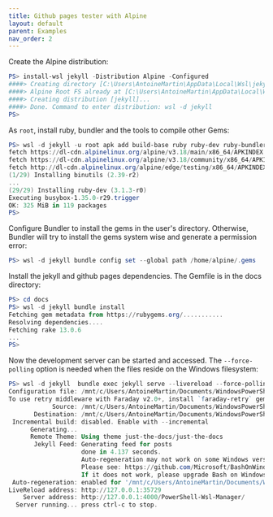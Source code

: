 ```yaml
---
title: Github pages tester with Alpine
layout: default
parent: Examples
nav_order: 2
---
```


Create the Alpine distribution:

```powershell
PS> install-wsl jekyll -Distribution Alpine -Configured
####> Creating directory [C:\Users\AntoineMartin\AppData\Local\Wsl\jekyll]...
####> Alpine Root FS already at [C:\Users\AntoineMartin\AppData\Local\Wsl\RootFS\miniwsl.alpine.rootfs.tar.gz].
####> Creating distribution [jekyll]...
####> Done. Command to enter distribution: wsl -d jekyll
PS>
```

As `root`, install ruby, bundler and the tools to compile other Gems:

```powershell
PS> wsl -d jekyll -u root apk add build-base ruby ruby-dev ruby-bundler
fetch https://dl-cdn.alpinelinux.org/alpine/v3.18/main/x86_64/APKINDEX.tar.gz
fetch https://dl-cdn.alpinelinux.org/alpine/v3.18/community/x86_64/APKINDEX.tar.gz
fetch http://dl-cdn.alpinelinux.org/alpine/edge/testing/x86_64/APKINDEX.tar.gz
(1/29) Installing binutils (2.39-r2)
...
(29/29) Installing ruby-dev (3.1.3-r0)
Executing busybox-1.35.0-r29.trigger
OK: 325 MiB in 119 packages
PS>
```

Configure Bundler to install the gems in the user's directory. Otherwise,
Bundler will try to install the gems system wise and generate a permission
error:

```powershell
PS> wsl -d jekyll bundle config set --global path /home/alpine/.gems
```

Install the jekyll and github pages dependencies. The Gemfile is in the docs
directory:

```powershell
PS> cd docs
PS> wsl -d jekyll bundle install
Fetching gem metadata from https://rubygems.org/...........
Resolving dependencies....
Fetching rake 13.0.6
...
PS>
```

Now the development server can be started and accessed. The `--force-polling`
option is needed when the files reside on the Windows filesystem:

```powershell
PS> wsl -d jekyll  bundle exec jekyll serve --livereload --force-polling
Configuration file: /mnt/c/Users/AntoineMartin/Documents/WindowsPowerShell/Modules/Wsl-Manager/docs/_config.yml
To use retry middleware with Faraday v2.0+, install `faraday-retry` gem
            Source: /mnt/c/Users/AntoineMartin/Documents/WindowsPowerShell/Modules/Wsl-Manager/docs
       Destination: /mnt/c/Users/AntoineMartin/Documents/WindowsPowerShell/Modules/Wsl-Manager/docs/_site
 Incremental build: disabled. Enable with --incremental
      Generating...
      Remote Theme: Using theme just-the-docs/just-the-docs
       Jekyll Feed: Generating feed for posts
                    done in 4.137 seconds.
                    Auto-regeneration may not work on some Windows versions.
                    Please see: https://github.com/Microsoft/BashOnWindows/issues/216
                    If it does not work, please upgrade Bash on Windows or run Jekyll with --no-watch.
 Auto-regeneration: enabled for '/mnt/c/Users/AntoineMartin/Documents/WindowsPowerShell/Modules/Wsl-Manager/docs'
LiveReload address: http://127.0.0.1:35729
    Server address: http://127.0.0.1:4000/PowerShell-Wsl-Manager/
  Server running... press ctrl-c to stop.
```
